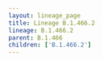 ```yaml
---
layout: lineage_page
title: Lineage B.1.466.2
lineage: B.1.466.2
parent: B.1.466
children: ['B.1.466.2']
---
```

